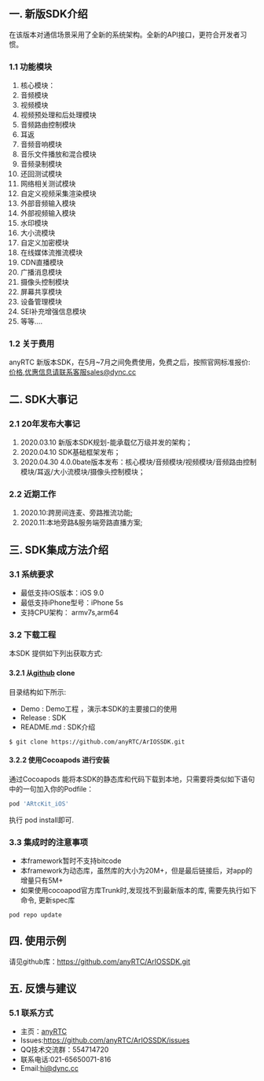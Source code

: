 ## 一. 新版SDK介绍

在该版本对通信场景采用了全新的系统架构。全新的API接口，更符合开发者习惯。

### 1.1 功能模块

1. 核心模块：
2. 音频模块
3. 视频模块
4. 视频预处理和后处理模块
5. 音频路由控制模块
6. 耳返
7. 音频音响模块
8. 音乐文件播放和混合模块
9. 音频录制模块
10. 还回测试模块
11. 网络相关测试模块
12. 自定义视频采集渲染模块
13. 外部音频输入模块
14. 外部视频输入模块
15. 水印模块
16. 大小流模块
17. 自定义加密模块
18. 在线媒体流推流模块
19. CDN直播模块
20. 广播消息模块
21. 摄像头控制模块
22. 屏幕共享模块
23. 设备管理模块
24. SEI补充增强信息模块
25. 等等....

### 1.2 关于费用
anyRTC 新版本SDK，在5月~7月之间免费使用，免费之后，按照官网标准报价:[价格](https://www.anyrtc.io/price),优惠信息请联系客服sales@dync.cc

## 二. SDK大事记 
### 2.1 20年发布大事记  
1. 2020.03.10 新版本SDK规划-能承载亿万级并发的架构；
1. 2020.04.10 SDK基础框架发布；
1. 2020.04.30 4.0.0bate版本发布：核心模块/音频模块/视频模块/音频路由控制模块/耳返/大小流模块/摄像头控制模块；

### 2.2 近期工作   

1. 2020.10:跨房间连麦、旁路推流功能;
2. 2020.11:本地旁路&服务端旁路直播方案;

## 三. SDK集成方法介绍   
### 3.1 系统要求    
* 最低支持iOS版本：iOS 9.0
* 最低支持iPhone型号：iPhone 5s
* 支持CPU架构： armv7s,arm64

### 3.2 下载工程
本SDK 提供如下列出获取方式:     

#### 3.2.1 从[github](<https://github.com/anyRTC/ArIOSSDK.git>) clone

目录结构如下所示:  
- Demo        : Demo工程 ，演示本SDK的主要接口的使用
- Release  : SDK
- README.md    : SDK介绍

```
$ git clone https://github.com/anyRTC/ArIOSSDK.git
```

#### 3.2.2 使用Cocoapods 进行安装    
通过Cocoapods 能将本SDK的静态库和代码下载到本地，只需要将类似如下语句中的一句加入你的Podfile：   
```ruby
pod 'ARtcKit_iOS'
```
执行 pod install即可.  

### 3.3 集成时的注意事项
* 本framework暂时不支持bitcode
* 本framework为动态库，虽然库的大小为20M+，但是最后链接后，对app的增量只有5M+
* 如果使用cocoapod官方库Trunk时,发现找不到最新版本的库, 需要先执行如下命令, 更新spec库
```
pod repo update
```

## 四. 使用示例
请见github库：<https://github.com/anyRTC/ArIOSSDK.git>

## 五. 反馈与建议
### 5.1 联系方式

* 主页：[anyRTC](https://www.anyrtc.io/)
* Issues:<https://github.com/anyRTC/ArIOSSDK/issues>
* QQ技术交流群：554714720
* 联系电话:021-65650071-816
* Email:[hi@dync.cc](mailto:hi@dync.cc)
